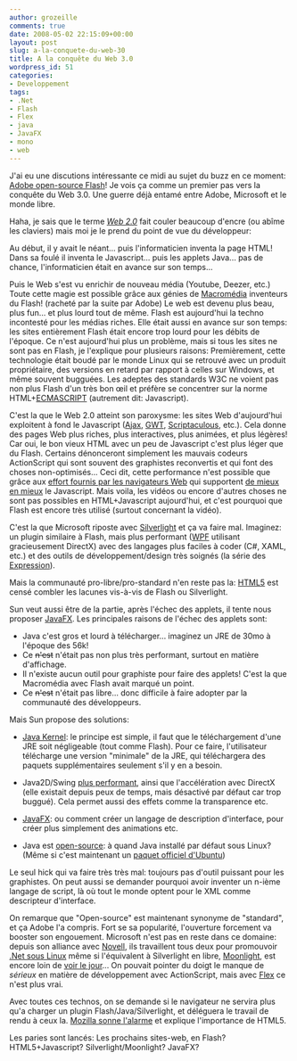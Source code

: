 ```yaml
---
author: grozeille
comments: true
date: 2008-05-02 22:15:09+00:00
layout: post
slug: a-la-conquete-du-web-30
title: A la conquête du Web 3.0
wordpress_id: 51
categories:
- Developpement
tags:
- .Net
- Flash
- Flex
- java
- JavaFX
- mono
- web
---
```


J'ai eu une discutions intéressante ce midi au sujet du buzz en ce moment: [Adobe open-source Flash](http://www.adobe.com/openscreenproject/)! Je vois ça comme un premier pas vers la conquête du Web 3.0. Une guerre déjà entamé entre Adobe, Microsoft et le monde libre.
<!-- more -->
Haha, je sais que le terme _[Web 2.0](http://fr.wikipedia.org/wiki/Web_2.0)_ fait couler beaucoup d'encre (ou abîme les claviers) mais moi je le prend du point de vue du développeur:

Au début, il y avait le néant... puis l'informaticien inventa la page HTML! Dans sa foulé il inventa le Javascript... puis les applets Java... pas de chance, l'informaticien était en avance sur son temps...

Puis le Web s'est vu enrichir de nouveau média (Youtube, Deezer, etc.) Toute cette magie est possible grâce aux génies de [Macromédia](http://fr.wikipedia.org/wiki/Macromedia) inventeurs du Flash! (racheté par la suite par Adobe)
Le web est devenu plus beau, plus fun... et plus lourd tout de même.
Flash est aujourd'hui la techno incontesté pour les médias riches. Elle était aussi en avance sur son temps: les sites entièrement Flash était encore trop lourd pour les débits de l'époque. Ce n'est aujourd'hui plus un problème, mais si tous les sites ne sont pas en Flash, je l'explique pour plusieurs raisons:
Premièrement, cette technologie était boudé par le monde Linux qui se retrouvé avec un produit propriétaire, des versions en retard par rapport à celles sur Windows, et même souvent bugguées.
Les adeptes des standards W3C ne voient pas non plus Flash d'un très bon œil et préfère se concentrer sur la norme HTML+[ECMASCRIPT](http://fr.wikipedia.org/wiki/ECMAScript) (autrement dit: Javascript).

C'est la que le Web 2.0 atteint son paroxysme: les sites Web d'aujourd'hui exploitent à fond le Javascript ([Ajax](http://fr.wikipedia.org/wiki/Asynchronous_JavaScript_and_XML), [GWT](http://code.google.com/webtoolkit/), [Scriptaculous](http://script.aculo.us/), etc.). Cela donne des pages Web plus riches, plus interactives, plus animées, et plus légères!
Car oui, le bon vieux HTML avec un peu de Javascript c'est plus léger que du Flash. Certains dénonceront simplement les mauvais codeurs ActionScript qui sont souvent des graphistes reconvertis et qui font des choses non-optimisés...
Ceci dit, cette performance n'est possible que grâce aux [effort fournis par les navigateurs Web](http://www.apple.com/safari/) qui supportent [de mieux en mieux](http://www.korben.info/un-coup-de-boost-pour-firefox-3.html) le Javascript.
Mais voila, les vidéos ou encore d'autres choses ne sont pas possibles en HTML+Javascript aujourd'hui, et c'est pourquoi que Flash est encore très utilisé (surtout concernant la vidéo).

C'est la que Microsoft riposte avec [Silverlight](http://silverlight.net/) et ça va faire mal.
Imaginez: un plugin similaire à Flash, mais plus performant ([WPF](http://fr.wikipedia.org/wiki/Windows_Presentation_Foundation) utilisant gracieusement DirectX) avec des langages plus faciles à coder (C#, XAML, etc.) et des outils de développement/design très soignés (la série des [Expression](http://www.microsoft.com/expression/products/overview.aspx?key=blend)).

Mais la communauté pro-libre/pro-standard n'en reste pas la: [HTML5](http://en.wikipedia.org/wiki/HTML_5) est censé combler les lacunes vis-à-vis de Flash ou Silverlight.

Sun veut aussi être de la partie, après l'échec des applets, il tente nous proposer [JavaFX](https://openjfx.dev.java.net/downloads.html).
Les principales raisons de l'échec des applets sont:
- Java c'est gros et lourd à télécharger... imaginez un JRE de 30mo à l'époque des 56k!
- Ce <del>n'est</del> n'était pas non plus très performant, surtout en matière d'affichage.
- Il n'existe aucun outil pour graphiste pour faire des applets! C'est la que Macromédia avec Flash avait marqué un point.
- Ce <del>n'est</del> n'était pas libre... donc difficile à faire adopter par la communauté des développeurs.

Mais Sun propose des solutions:



	
  * [Java Kernel](http://weblogs.java.net/blog/enicholas/archive/2006/09/java_browser_ed.html): le principe est simple, il faut que le téléchargement d'une JRE soit négligeable (tout comme Flash). Pour ce faire, l'utilisateur télécharge une version "minimale" de la JRE, qui téléchargera des paquets supplémentaires seulement s'il y en a besoin.

	
  * Java2D/Swing [plus performant](http://java.sun.com/developer/technicalArticles/J2SE/Desktop/javase6/#Java_2D), ainsi que l'accélération avec DirectX (elle existait depuis peux de temps, mais désactivé par défaut car trop buggué). Cela permet aussi des effets comme la transparence etc.

	
  * [JavaFX](http://www.cnettv.com/9742-1_53-27434.html): ou comment créer un langage de description d'interface, pour créer plus simplement des animations etc.

	
  * Java est [open-source](http://openjdk.java.net/): à quand Java installé par défaut sous Linux? (Même si c'est maintenant un [paquet officiel d'Ubuntu](http://openjdk.java.net/install/#ubuntu))



Le seul hick qui va faire très très mal: toujours pas d'outil puissant pour les graphistes.
On peut aussi se demander pourquoi avoir inventer un n-ième langage de script, là où tout le monde optent pour le XML comme descripteur d'interface.

On remarque que "Open-source" est maintenant synonyme de "standard", et ça Adobe l'a compris. Fort se sa popularité, l'ouverture forcement va booster son engouement.
Microsoft n'est pas en reste dans ce domaine: depuis son alliance avec [Novell](http://www.novell.com/home/index.html), ils travaillent tous deux pour promouvoir [.Net sous Linux](http://www.mono-project.com/Main_Page) même si l'équivalent à Silverlight en libre, [Moonlight](http://www.mono-project.com/Moonlight), est encore loin de [voir le jour](http://www.youtube.com/watch?v=qRSO7p0HAIw&feature=related)...
On pouvait pointer du doigt le manque de _sérieux_ en matière de développement avec ActionScript, mais avec [Flex](http://www.adobe.com/products/flex/media/flexapp/) ce n'est plus vrai.

Avec toutes ces technos, on se demande si le navigateur ne servira plus qu'a charger un plugin Flash/Java/Silverlight, et déléguera le travail de rendu à ceux la. [Mozilla sonne l'alarme](http://osnews.com/story/19699/Mozilla-Warns-of-Flash-Silverlight-Agenda) et explique l'importance de HTML5.

Les paries sont lancés:
Les prochains sites-web, en Flash? HTML5+Javascript? Silverlight/Moonlight? JavaFX?
